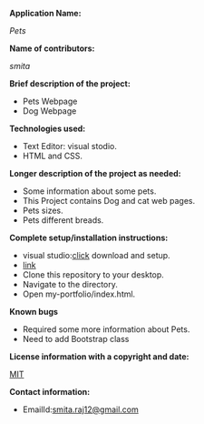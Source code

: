 **Application Name:**

  _Pets_

**Name of contributors:**

  _smita_   

**Brief description of the project:**
  
  * Pets Webpage
  * Dog Webpage

**Technologies used:**

  * Text Editor: visual stodio.
  * HTML and CSS.
    
**Longer description of the project as needed:**

  * Some information about some pets.
  * This Project contains Dog and cat web pages. 
  * Pets sizes.
  * Pets different breads.   

    

**Complete setup/installation instructions:**
  * visual studio:[click](https://code.visualstudio.com)
     download and setup.  
  * [link](https://smita-raj12.github.io/pets1)         
  * Clone this repository to your desktop.
  * Navigate to the directory.
  * Open my-portfolio/index.html.


**Known bugs**

  * Required some more information about Pets.
  * Need to add Bootstrap class

**License information with a copyright and date:**

  [MIT](https://choosealicense.com/)

**Contact information:**
   
  * EmailId:smita.raj12@gmail.com

    